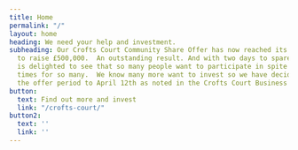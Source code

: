 ```yaml
---
title: Home
permalink: "/"
layout: home
heading: We need your help and investment.
subheading: Our Crofts Court Community Share Offer has now reached its minimum goal
  to raise £500,000.  An outstanding result. And with two days to spare. The Board
  is delighted to see that so many people want to participate in spite of such difficult
  times for so many.  We know many more want to invest so we have decided to extend
  the offer period to April 12th as noted in the Crofts Court Business Plan.
button:
  text: Find out more and invest
  link: "/crofts-court/"
button2:
  text: ''
  link: ''
---
```


